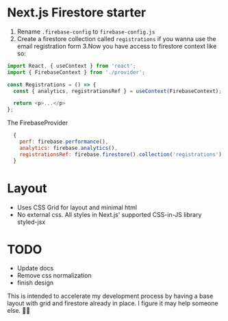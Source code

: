 # Next.js Firestore starter
  1. Rename <code>.firebase-config</code> to <code>firebase-config.js</code>
  2. Create a firestore collection called <code>registrations</code> if you wanna use the email registration form
  3.Now you have access to firestore context like so:
  ```js
  import React, { useContext } from 'react';
  import { FirebaseContext } from './provider';

  const Registrations = () => {
    const { analytics, registrationsRef } = useContext(FirebaseContext);

    return <p>...</p>
  };
  ```

  The FirebaseProvider
  ```js
    {
      perf: firebase.performance(),
      analytics: firebase.analytics(),
      registrationsRef: firebase.firestore().collection('registrations')
    }
  ```

# Layout
* Uses CSS Grid for layout and minimal html
* No external css. All styles in Next.js' supported CSS-in-JS library styled-jsx

# TODO
  * Update docs
  * Remove css normalization
  * finish design

  This is intended to accelerate my development process by having a base layout with grid and firestore already in place.
  I figure it may help someone else. 👨‍💻